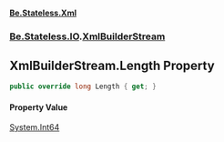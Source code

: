 #### [Be.Stateless.Xml](README.md 'README')
### [Be.Stateless.IO](Be.Stateless.IO.md 'Be.Stateless.IO').[XmlBuilderStream](XmlBuilderStream.md 'Be.Stateless.IO.XmlBuilderStream')

## XmlBuilderStream.Length Property

```csharp
public override long Length { get; }
```

#### Property Value
[System.Int64](https://docs.microsoft.com/en-us/dotnet/api/System.Int64 'System.Int64')